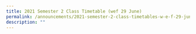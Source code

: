 ```yaml
---
title: 2021 Semester 2 Class Timetable (wef 29 June)
permalink: /announcements/2021-semester-2-class-timetables-w-e-f-29-june
description: ""
---
```

